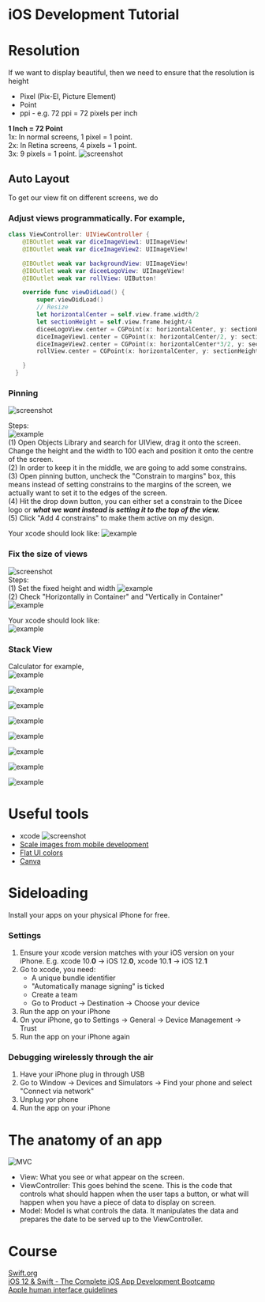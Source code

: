 # iOS Development Tutorial

# Resolution
If we want to display beautiful, then we need to ensure that the resolution is height
- Pixel (Pix-El, Picture Element)       
- Point     
- ppi - e.g. 72 ppi = 72 pixels per inch       

**1 Inch = 72 Point**       
1x: In normal screens, 1 pixel = 1 point.       
2x: In Retina screens, 4 pixels = 1 point.      
3x: 9 pixels = 1 point.
![screenshot](https://raw.githubusercontent.com/Catherine22/iOS-tutorial/master/screenshots/resolution.png)  

## Auto Layout
To get our view fit on different screens, we do     
### Adjust views programmatically. For example,    
```swift
class ViewController: UIViewController {
    @IBOutlet weak var diceImageView1: UIImageView!
    @IBOutlet weak var diceImageView2: UIImageView!

    @IBOutlet weak var backgroundView: UIImageView!
    @IBOutlet weak var diceeLogoView: UIImageView!
    @IBOutlet weak var rollView: UIButton!

    override func viewDidLoad() {
        super.viewDidLoad()
        // Resize
        let horizontalCenter = self.view.frame.width/2
        let sectionHeight = self.view.frame.height/4
        diceeLogoView.center = CGPoint(x: horizontalCenter, y: sectionHeight)
        diceImageView1.center = CGPoint(x: horizontalCenter/2, y: sectionHeight*2)
        diceImageView2.center = CGPoint(x: horizontalCenter*3/2, y: sectionHeight*2)
        rollView.center = CGPoint(x: horizontalCenter, y: sectionHeight*3.5)

    }
  }
```

### Pinning
![screenshot](https://raw.githubusercontent.com/Catherine22/iOS-tutorial/master/screenshots/autolayout1.png)  

Steps:    
![example](https://raw.githubusercontent.com/Catherine22/iOS-tutorial/master/screenshots/autolayout1_1.png)  
(1) Open Objects Library and search for UIView, drag it onto the screen. Change the height and the width to 100 each and position it onto the centre of the screen.     
(2) In order to keep it in the middle, we are going to add some constrains.   
(3) Open pinning button, uncheck the "Constrain to margins" box, this means instead of setting constrains to the margins of the screen, we actually want to set it to the edges of the screen.    
(4) Hit the drop down button, you can either set a constrain to the Dicee logo or ***what we want instead is setting it to the top of the view.***    
(5) Click "Add 4 constrains" to make them active on my design.    

Your xcode should look like:
![example](https://raw.githubusercontent.com/Catherine22/iOS-tutorial/master/screenshots/autolayout1_2.png)  


### Fix the size of views
![screenshot](https://raw.githubusercontent.com/Catherine22/iOS-tutorial/master/screenshots/autolayout2.png)  
Steps:    
(1) Set the fixed height and width     ![example](https://raw.githubusercontent.com/Catherine22/iOS-tutorial/master/screenshots/autolayout2_1.png)  
(2) Check "Horizontally in Container" and "Vertically in Container"    ![example](https://raw.githubusercontent.com/Catherine22/iOS-tutorial/master/screenshots/autolayout2_2.png)    

Your xcode should look like:    
![example](https://raw.githubusercontent.com/Catherine22/iOS-tutorial/master/screenshots/autolayout2_3.png)  

### Stack View   
Calculator for example,   
![example](https://raw.githubusercontent.com/Catherine22/iOS-tutorial/master/screenshots/stack_view_1.png)  

![example](https://raw.githubusercontent.com/Catherine22/iOS-tutorial/master/screenshots/stack_view_2.png)  

![example](https://raw.githubusercontent.com/Catherine22/iOS-tutorial/master/screenshots/stack_view_3.png)  

![example](https://raw.githubusercontent.com/Catherine22/iOS-tutorial/master/screenshots/stack_view_4.png)  

![example](https://raw.githubusercontent.com/Catherine22/iOS-tutorial/master/screenshots/stack_view_5.png)  

![example](https://raw.githubusercontent.com/Catherine22/iOS-tutorial/master/screenshots/stack_view_6.png)  

![example](https://raw.githubusercontent.com/Catherine22/iOS-tutorial/master/screenshots/stack_view_7.png)  

![example](https://raw.githubusercontent.com/Catherine22/iOS-tutorial/master/screenshots/stack_view_8.png)  

# Useful tools
- xcode
![screenshot](https://raw.githubusercontent.com/Catherine22/iOS-tutorial/master/screenshots/xcode.png)        
- [Scale images from mobile development](https://appicon.co/#image-sets)        
- [Flat UI colors](https://flatuicolors.com/)      
- [Canva](https://www.canva.com/)         

# Sideloading
Install your apps on your physical iPhone for free.     

### Settings
1. Ensure your xcode version matches with your iOS version on your iPhone. E.g. xcode 10.**0** -> iOS 12.**0**, xcode 10.**1** -> iOS 12.**1**      
2. Go to xcode, you need:       
    - A unique bundle identifier
    - "Automatically manage signing" is ticked
    - Create a team     
    - Go to Product -> Destination -> Choose your device        
3. Run the app on your iPhone       
4. On your iPhone, go to Settings -> General -> Device Management -> Trust      
5. Run the app on your iPhone again

### Debugging wirelessly through the air        
1. Have your iPhone plug in through USB     
2. Go to Window -> Devices and Simulators -> Find your phone and select "Connect via network"
3. Unplug yor phone     
4. Run the app on your iPhone

# The anatomy of an app
![MVC](https://raw.githubusercontent.com/Catherine22/iOS-tutorial/master/screenshots/MVC.png)       

- View: What you see or what appear on the screen.      
- ViewController: This goes behind the scene. This is the code that controls what should happen when the user taps a button, or what will happen when you have a piece of data to display on screen.        
- Model: Model is what controls the data. It manipulates the data and prepares the date to be served up to the ViewController.

# Course
[Swift.org](https://swift.org/getting-started/)     
[iOS 12 & Swift - The Complete iOS App Development Bootcamp](https://www.udemy.com/ios-12-app-development-bootcamp/)        
[Apple human interface guidelines](https://developer.apple.com/design/human-interface-guidelines/ios/icons-and-images/app-icon/)       
